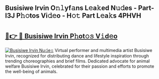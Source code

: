 ## Busisiwe Irvin O𝚗𝚕yf𝚊ns L𝚎a𝚔ed N𝚞𝚍es - Part-l3J P𝚑𝚘tos Vi𝚍𝚎o - H𝚘𝚝 Part L𝚎a𝚔s 4PHVH

# <h2><a href="http://kf63z6.oniu.top/?m=Busisiwe+Irvin">🔗👉 🔴 Busisiwe Irvin P𝚑ot𝚘𝚜 V𝚒d𝚎o</a></h2>

[![Busisiwe Irvin Nu𝚍e𝚜](https://i.imgur.com/0qMVB7G.gif)](http://kf63z6.oniu.top/?m=Busisiwe+Irvin)
Virtual performer and multimedia artist Busisiwe Irvin, recognized for distributing dance and lifestyle inspiration through trending choreographies and brief films. Dedicated advocate for animal welfare Busisiwe Irvin, celebrated for their passion and efforts to promote the well-being of animals.  
